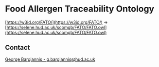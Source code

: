 # Food Allergen Traceability Ontology
[https://w3id.org/FATO/](https://w3id.org/FATO/) -> [https://selene.hud.ac.uk/scomgb/FATO/FATO.owl](https://selene.hud.ac.uk/scomgb/FATO/FATO.owl)



## Contact
[George Bargiannis - g.bargiannis@hud.ac.uk](mailto:g.bargiannis@hud.ac.uk)
